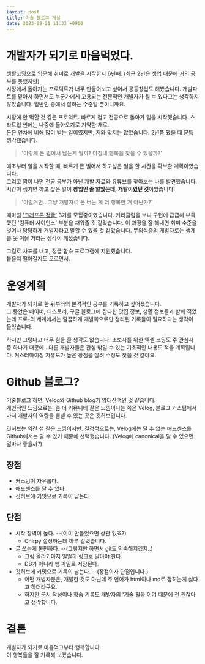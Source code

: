 ```yaml
---
layout: post
title: 기술 블로그 개설
date: 2023-08-21 11:33 +0900
---
```


# 개발자가 되기로 마음먹었다.

생활코딩으로 입문해 취미로 개발을 시작한지 6년째. (최근 2년은 생업 때문에 거의 공부를 못했지만)  
시장에서 돌아가는 프로덕트가 너무 만들어보고 싶어서 공동창업도 해봤습니다. 개발파트를 맡아서 하면서도 누군가에게 고용되는 전문적인 개발자가 될 수 있다고는 생각하지 않았습니다. 일반인 중에서 잘하는 수준일 뿐이니까요.

시장에 안 먹힐 것 같은 프로덕트. 빠르게 접고 전공으로 돌아가 일을 시작했습니다. 스타트업 씬에는 나중에 돌아오기로 기약한 채로.  
돈은 연차에 비해 많이 받는 일이였지만, 저와 맞지는 않았습니다. 2년쯤 됐을 때 문득 생각했습니다.

> '이렇게 돈 벌어서 남는게 뭘까? 마침내 행복을 찾을 수 있을까?'  

애초부터 일을 시작할 때, 빠르게 돈 벌어서 하고싶은 일을 할 시간을 확보할 계획이였습니다.  
그리고 짬이 나면 전공 공부가 아닌 개발 자료와 유튜브를 찾아보는 나를 발견했습니다.  
시간이 생기면 하고 싶은 일이 **창업인 줄 알았는데, 개발이였던 것**이었습니다!

> '이럴거면.. 그냥 개발자로 돈 버는 게 더 행복한 거 아닌가?'  

때마침 ['크래프톤 정글'](https://jungle.krafton.com/) 3기를 모집중이였습니다. 커리큘럼을 보니 구현에 급급해 부족했던 '컴퓨터 사이언스' 부분을 채워줄 것 같았습니다. 이 과정을 잘 해내면 취미 수준을 벗어나 당당하게 개발자라고 말할 수 있을 것 같았습니다. 무의식중의 개발자로는 생계를 못 이을 거라는 생각이 깨졌습니다.

그길로 사표를 내고, 정글 합숙 프로그램에 지원했습니다.  
붙을지 떨어질지도 모르면서.

# 운영계획

개발자가 되기로 한 뒤부터의 본격적인 공부를 기록하고 싶어졌습니다.  
그 동안은 네이버, 티스토리, 구글 블로그에 잡다한 맛집 정보, 생활 정보들과 함께 적었는데 프로-의 세계에서는 깔끔하게 개발쪽으로만 정리된 기록들이 필요하다는 생각이 들었습니다.

하지만 그렇다고 너무 힘을 줄 생각도 없습니다. 초보자를 위한 엑셀 코딩도 주 관심사 중 하나기 때문에.. 다른 개발자들은 관심 밖일 수 있는 기초적인 내용도 적을 계획입니다. 커스터마이징 자유도가 높은 장점을 살려 수정도 잦을 것 같아요.

# Github 블로그?

기술블로그 하면, Velog와 Github blog가 양대산맥인 것 같습니다.  
개인적인 느낌으로는, 좀 더 커뮤니티 같은 느낌이나는 쪽은 Velog, 블로그 커스텀에서마저 개발자의 역량을 뽐낼 수 있는 곳은 깃허브입니다.

깃허브는 약간 섬 같은 느낌이지만. 결정적으로는, Velog에는 달 수 없는 애드센스를 Github에서는 달 수 있기 때문에 선택했습니다.
(Velog에 canonical을 달 수 있으면 얼마나 좋을까?)

## 장점
* 커스텀이 자유롭다.
* 애드센스를 달 수 있다.
* 깃허브에 커밋으로 기록이 남는다.

## 단점
* 시작 장벽이 높다. --(이미 만들었으면 상관 없죠?)
    * Chirpy 설정하는데 하루 걸렸습니다.
* 글 쓰는게 불편하다. --(그렇지만 하면서 git도 익숙해지겠지..)
    * 그림 올리기마저 일일히 링크로 달아야 한다.
    * DB가 아니라 쌩 파일로 저장된다.
* 깃허브에 커밋으로 기록이 남는다. --(장점이자 단점입니다.)
    * 어떤 개발자분은, 개발한 것도 아닌데 주 언어가 html이나 md로 잡히는게 싫다고 하더라구요.
    * 하지만 문서 작성이나 학습 기록도 개발자의 '기술 활동'이기 때문에 전 괜찮다고 생각합니다.

# 결론
개발자가 되기로 마음먹고부터 행복합니다.  
이 행복들을 잘 기록해 보겠습니다.
